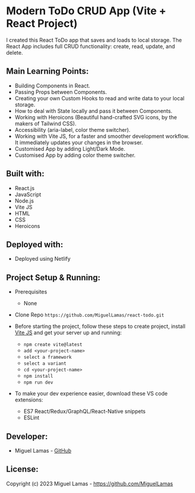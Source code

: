 # Modern ToDo CRUD App (Vite + React Project)

I created this React ToDo app that saves and loads to local storage. The React App includes full CRUD functionality: create, read, update, and delete.

## Main Learning Points:

* Building Components in React.
* Passing Props between Components.
* Creating your own Custom Hooks to read and write data to your local storage.
* How to deal with State locally and pass it between Components.
* Working with Heroicons (Beautiful hand-crafted SVG icons, by the makers of Tailwind CSS).
* Accessibility (aria-label, color theme switcher).
* Working with Vite JS, for a faster and smoother development workflow. It immediately updates your changes in the browser. 
* Customised App by adding Light/Dark Mode.
* Customised App by adding color theme switcher.


## Built with:

* React.js
* JavaScript
* Node.js
* Vite JS
* HTML
* CSS
* Heroicons

## Deployed with:

* Deployed using Netlify

## Project Setup & Running:

* Prerequisites
  * None

* Clone Repo `https://github.com/MiguelLamas/react-todo.git`

* Before starting the project, follow these steps to create project, install [Vite JS](https://vitejs.dev/guide/) and get your server up and running:

  * `npm create vite@latest`
  * `add <your-project-name>`
  * `select a framework`
  * `select a variant`
  * `cd <your-project-name>`
  * `npm install`
  * `npm run dev`

* To make your dev experience easier, download these VS code extensions:
  * ES7 React/Redux/GraphQL/React-Native snippets
  * ESLint

## Developer:

* Miguel Lamas - [GitHub](https://github.com/MiguelLamas)

## License:

Copyright (c) 2023 Miguel Lamas - https://github.com/MiguelLamas


